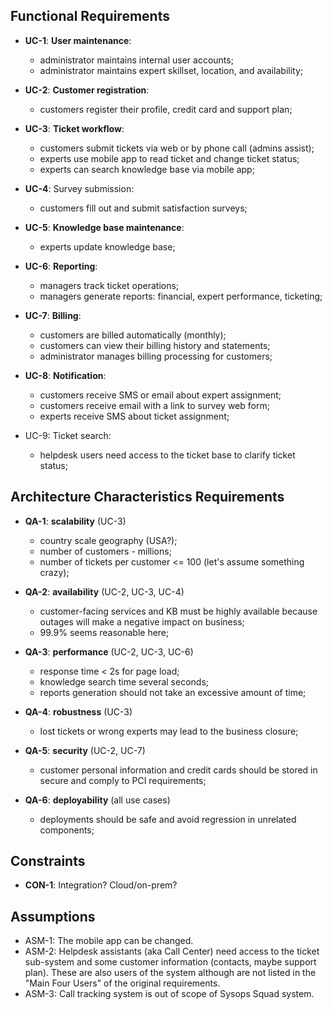 ## Functional Requirements

* **UC-1**: **User maintenance**:
    - administrator maintains internal user accounts;
    - administrator maintains expert skillset, location, and availability;

* **UC-2**: **Customer registration**:
    - customers register their profile, credit card and support plan;

* **UC-3**: **Ticket workflow**:
    - customers submit tickets via web or by phone call (admins assist);
    - experts use mobile app to read ticket and change ticket status;
    - experts can search knowledge base via mobile app;

* **UC-4**: Survey submission:
    - customers fill out and submit satisfaction surveys;

* **UC-5**: **Knowledge base maintenance**:
    - experts update knowledge base;

* **UC-6**: **Reporting**:
    - managers track ticket operations;
    - managers generate reports: financial, expert performance, ticketing;

* **UC-7**: **Billing**:
    - customers are billed automatically (monthly);
    - customers can view their billing history and statements;
    - administrator manages billing processing for customers;

* **UC-8**: **Notification**:
    - customers receive SMS or email about expert assignment;
    - customers receive email with a link to survey web form;
    - experts receive SMS about ticket assignment;

* UC-9: Ticket search:
    - helpdesk users need access to the ticket base to clarify ticket status;

## Architecture Characteristics Requirements

* **QA-1**: **scalability** (UC-3)
    - country scale geography (USA?);
    - number of customers - millions;
    - number of tickets per customer <= 100 (let's assume something crazy);

* **QA-2**: **availability** (UC-2, UC-3, UC-4)
    - customer-facing services and KB must be highly available because outages will make a negative impact on business;
    - 99.9% seems reasonable here;

* **QA-3**: **performance** (UC-2, UC-3, UC-6)
    - response time < 2s for page load;
    - knowledge search time several seconds;
    - reports generation should not take an excessive amount of time;

* **QA-4**: **robustness** (UC-3)
    - lost tickets or wrong experts may lead to the business closure;

* **QA-5**: **security** (UC-2, UC-7)
    - customer personal information and credit cards should be stored in secure and comply to PCI requirements;

* **QA-6**: **deployability** (all use cases)
    - deployments should be safe and avoid regression in unrelated components;

## Constraints
* **CON-1**: Integration? Cloud/on-prem?

## Assumptions
* ASM-1: The mobile app can be changed.
* ASM-2: Helpdesk assistants (aka Call Center) need access to the ticket sub-system and some customer information (contacts, maybe support plan). These are also users of the system although are not listed in the "Main Four Users" of the original requirements.
* ASM-3: Call tracking system is out of scope of Sysops Squad system.
